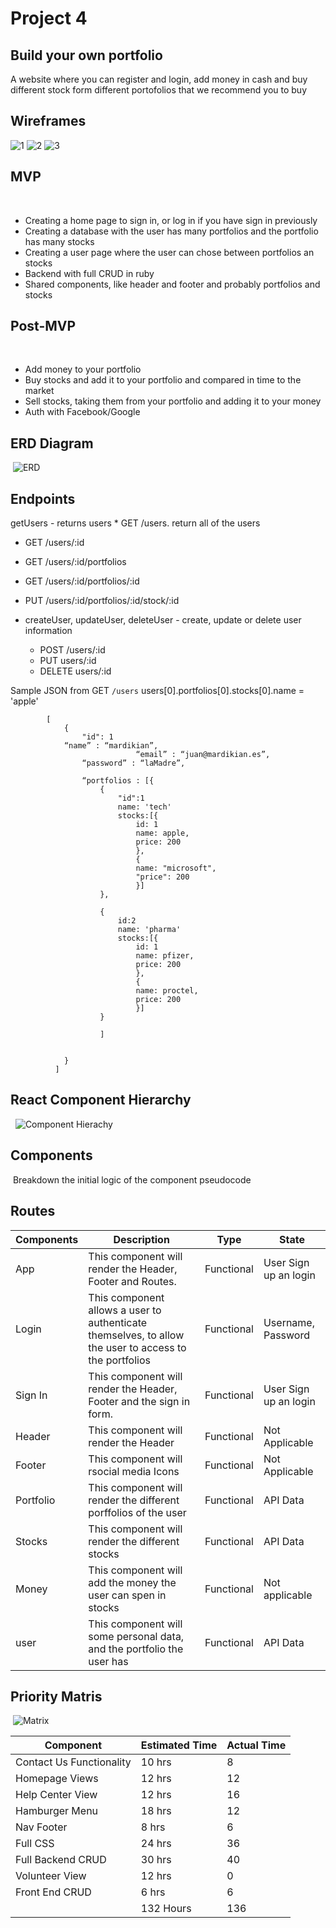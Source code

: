 # Project 4

## Build your own portfolio

A website where you can register and login, add money in cash and buy different stock form different portofolios that we recommend you to buy

## Wireframes
![1](https://git.generalassemb.ly/juanmardikian/project_4/blob/master/Screen%20Shot%202020-03-05%20at%2011.04.41%20AM.png)
![2](https://git.generalassemb.ly/juanmardikian/project_4/blob/master/Screen%20Shot%202020-03-05%20at%2011.09.05%20AM.png)
![3](https://git.generalassemb.ly/juanmardikian/project_4/blob/master/Screen%20Shot%202020-03-05%20at%2011.30.07%20AM.png)

## MVP
​
- Creating a home page to sign in, or log in if you have sign in previously
- Creating a database with the user has many portfolios and the portfolio has many stocks
- Creating a user page where the user can chose between portfolios an stocks
- Backend with full CRUD in ruby
- Shared components, like header and footer and probably portfolios and stocks
​

## Post-MVP
​
- Add money to your portfolio
- Buy stocks and add it to your portfolio and compared in time to the market
- Sell stocks, taking them from your portfolio and adding it to your money
- Auth with Facebook/Google
​

## ERD Diagram
​
![ERD](https://git.generalassemb.ly/juanmardikian/project_4/blob/master/Screen%20Shot%202020-03-05%20at%2011.57.07%20AM.png)
​


## Endpoints
getUsers - returns users
	* GET /users. return all of the users
  * GET /users/:id
  * GET /users/:id/portfolios
  * GET /users/:id/portfolios/:id
  * PUT /users/:id/portfolios/:id/stock/:id
  
  * createUser, updateUser, deleteUser - create, update or delete user information
	* POST /users/:id
	* PUT users/:id
	* DELETE users/:id
  
  Sample JSON from GET `/users`
​
users[0].portfolios[0].stocks[0].name = 'apple'

			[
			    {
			        "id": 1
				“name” : “mardikian”,
                                “email” : “juan@mardikian.es”,
			        “password” : “laMadre”,
			  
			        “portfolios : [{
						{
							"id":1
							name: 'tech'
							stocks:[{
								id: 1
								name: apple,
								price: 200
								},
								{
								name: "microsoft",
								"price": 200
								}]
						},
								
						{
							id:2
							name: 'pharma'
							stocks:[{
								id: 1
								name: pfizer,
								price: 200
								},
								{
								name: proctel,
								price: 200
								}]
						}
						
						]
						
						
				}
			  ]	
			
				

## React Component Hierarchy
​
​
​![Component Hierachy](https://git.generalassemb.ly/juanmardikian/project_4/blob/master/Screen%20Shot%202020-03-05%20at%202.11.24%20PM.png)
​

## Components
​
Breakdown the initial logic of the component pseudocode
​
## ​Routes

| Components | Description                                                                                                              | Type       | State                      |
|------------|--------------------------------------------------------------------------------------------------------------------------|------------|----------------------------|
| App        | This component will render the Header, Footer and Routes.                                                                | Functional | User Sign up an login|
| Login      | This component allows a user to authenticate themselves, to allow the user to access to the portfolios | Functional | Username, Password         | 
| Sign In       | This component will render the Header, Footer and the sign in form.                                                                | Functional | User Sign up an login|
| Header      | This component will render the Header                                                                | Functional | Not Applicable|
| Footer     | This component will rsocial media Icons      | Functional | Not Applicable|
| Portfolio     | This component will render the different porffolios of the user    | Functional | API Data|
| Stocks    | This component will render the different stocks   | Functional | API Data|
| Money    | This component will add the money the user can spen in stocks  | Functional | Not applicable|
| user     | This component will some personal data, and the portfolio the user has    | Functional | API Data|

## Priority Matris
​
![Matrix](https://git.generalassemb.ly/juanmardikian/project_4/blob/master/Screen%20Shot%202020-03-05%20at%202.47.32%20PM.png)
​

| Component                | Estimated Time | Actual Time |
|--------------------------|----------------|-------------|
| Contact Us Functionality | 10 hrs         | 8           |
| Homepage Views           | 12 hrs         | 12          |
| Help Center View         | 12 hrs         | 16          |
| Hamburger Menu           | 18 hrs         | 12          |
| Nav Footer               | 8 hrs          | 6           |
| Full CSS                 | 24 hrs         | 36          |
| Full Backend CRUD        | 30 hrs         | 40          |
| Volunteer View           | 12 hrs         | 0           |
| Front End CRUD           | 6 hrs          | 6           |
|                          | 132 Hours      | 136         |
